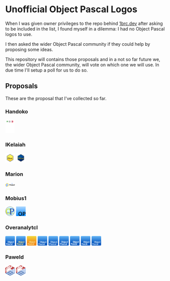 # Unofficial Object Pascal Logos
When I was given owner privileges to the repo behind [1brc.dev](https://1brc.dev) after asking to be included in the list, I found myself in a dilemma: I had no Object Pascal logos to use.

I then asked the wider Object Pascal community if they could help by proposing some ideas.

This repository will contains those proposals and in a not so far future we, the wider Object Pascal community, will vote on which one we will use. In due time I'll setup a poll for us to do so.

## Proposals
These are the proposal that I've collected so far.

### Handoko
<img alt="ObjectPascal" src="proposals/handoko/ObjectPascal.svg" width="30" />

### IKelaiah
<img alt="ObjectPascal" src="proposals/ikelaiah/objectpascal-logo.svg" width="30" />
<img alt="ObjectPascal-Blue" src="proposals/ikelaiah/objectpascal-blue-logo.svg" width="30" />

### Marion
<img alt="ObjectPascal" src="proposals/marion/ObjectPascal.svg" width="30" />

### Mobius1
<img alt="ObjectPascal" src="proposals/mobius1/PascalLogo1.svg" width="30" />
<img alt="ObjectPascal-Minimalist" src="proposals/mobius1/PascalLogo2-Minimalist.svg" width="30" />

### Overanalytcl
<img alt="Logo1" src="proposals/overanalytcl/logo1.svg" width="30" />
<img alt="Logo1-Yellow" src="proposals/overanalytcl/logo1-yellow.svg" width="30" />
<img alt="Logo1-YellowBG" src="proposals/overanalytcl/logo1-yellowbg.svg" width="30" />
<img alt="Logo2" src="proposals/overanalytcl/logo2.svg" width="30" />
<img alt="Logo3" src="proposals/overanalytcl/logo3.svg" width="30" />
<img alt="Logo4" src="proposals/overanalytcl/logo4.svg" width="30" />
<img alt="Logo5" src="proposals/overanalytcl/logo5.svg" width="30" />
<img alt="Logo6" src="proposals/overanalytcl/logo6.svg" width="30" />
<img alt="Logo7" src="proposals/overanalytcl/logo7.svg" width="30" />

### Paweld
<img alt="LazDelphi" src="proposals/paweld/lazdelphi.svg" width="30" />
<img alt="LazDelphi0" src="proposals/paweld/lazdelphi0.svg" width="30" />
